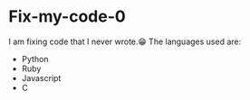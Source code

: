 # Fix-my-code-0

I am fixing code that I never wrote.😁
The languages used are:
- Python
- Ruby
- Javascript
- C
